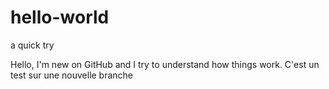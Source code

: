 # hello-world
 a quick try

Hello, I'm new on GitHub and I try to understand how things work.
C'est un test sur une nouvelle branche
